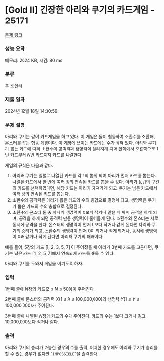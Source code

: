 # [Gold II] 긴장한 아리와 쿠기의 카드게임 - 25171 

[문제 링크](https://www.acmicpc.net/problem/25171) 

### 성능 요약

메모리: 2024 KB, 시간: 80 ms

### 분류

두 포인터

### 제출 일자

2024년 12월 18일 14:30:59

### 문제 설명

<p>아리와 쿠기는 같이 카드게임을 하고 있다. 이 게임은 둘이 협동하여 소환수를 소환해, 몬스터를 잡는 협동 게임이다. 이 게임에 쓰이는 카드에는 수가 적혀 있다. 아리와 쿠기가 뽑는 카드에 따라 소환수의 공격력과 생명력이 달라지게 되며 왼쪽에서 오른쪽으로 1번 카드부터 <em>N</em>번 카드까지 카드를 나열한다.</p>

<p>게임의 규칙은 다음과 같다.</p>

<ol>
	<li>아리와 쿠기는 일렬로 나열된 카드를 각 1회 뽑게 되며 아리가 먼저 카드를 뽑는다. 나열된 카드에서 한 번에 여러 장의 연속된 카드를 뽑을 수 있다. 아리가 [<em>i</em>, <em>j</em>]의 구간의 카드를 선택하였다면, 해당 카드는 아리가 가져가게 되고, 쿠기는 남은 카드에서 여러 장의 연속된 카드를 뽑는다.</li>
	<li>소환수의 공격력은 아리가 뽑은 카드의 수의 총합으로 결정이 되고, 생명력은 쿠기가 뽑은 카드의 수의 총합으로 결정된다.</li>
	<li>소환수와 몬스터 둘 중 하나가 생명력이 0보다 작거나 같을 때 까지 공격을 하게 되며, 공격을 하게 되면 공격력 만큼 생명력이 줄어들게 된다. 소환수와 몬스터는 서로 동시에 공격을 한다. 몬스터의 생명력이 먼저 0보다 작거나 같게 된다면 아리와 쿠기의 승리가 되고, 소환수의 생명력이 먼저 0이 되거나 작게 되거나, 동시에 생명력이 0과 같거나 작게 된다면 아리와 쿠기의 패배이다.</li>
</ol>

<p>예를 들어, 5장의 카드 [1, 2, 3, 5, 7] 이 주어졌을 때 아리가 3번째 카드를 고른다면, 쿠기는 남은 카드 [1, 2, 5, 7]에서 연속되게 카드를 뽑을 수 있다.</p>

<p>아리와 쿠기를 도와서 게임을 이기도록 하자.</p>

### 입력 

 <p>1번째 줄에 <em>N</em>장의 카드(2 ≤ <em>N</em> ≤ 500)이 주어진다.</p>

<p>2번째 줄에 몬스터의 공격력 <em>X</em>(1 ≤ <em>X</em> ≤ 100,000,000)와 생명력 <em>Y</em>(1 ≤ <em>Y</em> ≤ 100,000,000)가 주어진다.</p>

<p>3번째 줄에 나열된 <em>N</em>장의 카드의 수가 주어진다. 카드의 수는 1보다 크거나 같고 10,000,000보다 작거나 같다.</p>

### 출력 

 <p>아리와 쿠기의 승리가 가능한 경우의 수를 출력, 어떠한 경우에도 아리와 쿠기가 승리를 할 수 있는 경우가 없다면 "<code>IMPOSSIBLE</code>"을 출력한다.</p>

